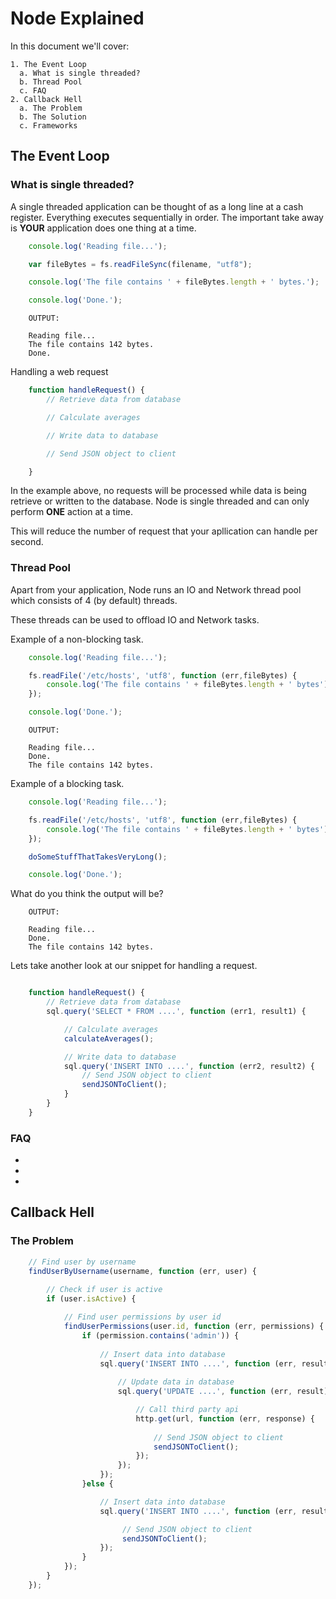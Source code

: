 # Node Explained

In this document we'll cover:

    1. The Event Loop
      a. What is single threaded?
      b. Thread Pool
      c. FAQ
    2. Callback Hell
      a. The Problem
      b. The Solution
      c. Frameworks

## The Event Loop

### What is single threaded?

A single threaded application can be thought of as a long line at a cash register. Everything executes sequentially in order. The important take away is **YOUR** application does one thing at a time.

```javascript
    console.log('Reading file...');

    var fileBytes = fs.readFileSync(filename, "utf8");

    console.log('The file contains ' + fileBytes.length + ' bytes.');

    console.log('Done.');
```

```
    OUTPUT:

    Reading file...
    The file contains 142 bytes.
    Done.
```

Handling a web request

```javascript
    function handleRequest() {
        // Retrieve data from database

        // Calculate averages

        // Write data to database

        // Send JSON object to client

    }
```

In the example above, no requests will be processed while data is being retrieve or written to the database. Node is single threaded and can only perform **ONE** action at a time. 

This will reduce the number of request that your apllication can handle per second.

### Thread Pool

Apart from your application, Node runs an IO and Network thread pool which consists of 4 (by default) threads.

These threads can be used to offload IO and Network tasks.

Example of a non-blocking task.

```javascript
    console.log('Reading file...');

    fs.readFile('/etc/hosts', 'utf8', function (err,fileBytes) {
        console.log('The file contains ' + fileBytes.length + ' bytes');
    });

    console.log('Done.');
```

```
    OUTPUT:
    
    Reading file...
    Done.
    The file contains 142 bytes.
```

Example of a blocking task.

```javascript
    console.log('Reading file...');

    fs.readFile('/etc/hosts', 'utf8', function (err,fileBytes) {
        console.log('The file contains ' + fileBytes.length + ' bytes');
    });

    doSomeStuffThatTakesVeryLong();

    console.log('Done.');
```

What do you think the output will be?


```
    OUTPUT:
    
    Reading file...
    Done.
    The file contains 142 bytes.
```

Lets take another look at our snippet for handling a request.

```javascript

    function handleRequest() {
        // Retrieve data from database
        sql.query('SELECT * FROM ....', function (err1, result1) {

            // Calculate averages
            calculateAverages();

            // Write data to database
            sql.query('INSERT INTO ....', function (err2, result2) {
                // Send JSON object to client
                sendJSONToClient();
            }
        }
    }
```

### FAQ

*
*
*


## Callback Hell

### The Problem

```javascript
    // Find user by username
    findUserByUsername(username, function (err, user) {
        
        // Check if user is active
        if (user.isActive) {

            // Find user permissions by user id
            findUserPermissions(user.id, function (err, permissions) {
                if (permission.contains('admin')) {
                    
                    // Insert data into database
                    sql.query('INSERT INTO ....', function (err, result) {
                        
                        // Update data in database
                        sql.query('UPDATE ....', function (err, result) {

                            // Call third party api
                            http.get(url, function (err, response) {
                                
                                // Send JSON object to client
                                sendJSONToClient();
                            });
                        });
                    });
                }else {

                    // Insert data into database
                    sql.query('INSERT INTO ....', function (err, result) {

                         // Send JSON object to client
                         sendJSONToClient();
                    });
                }
            });
        }
    });

```


    